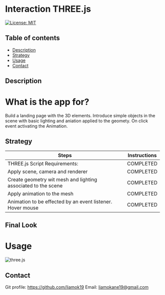# Interaction THREE.js

[![License: MIT](https://img.shields.io/apm/l/vim-mode?color=orange&style=for-the-badge.svg)](https://opensource.org/licenses/MIT)

## Table of contents
- [Description](#description)
- [Strategy](#strategy)
- [Usage](#usage)
- [Contact](#contact)

## Description
# What is the app for?
 Build a landing page with the 3D elements. Introduce simple objects in the scene with basic lighting and aniation applied to the geomety. On click event activating the Animation.

## Strategy 
| Steps | Instructions | 
| ------------- |:-------------:| 
| THREE.js Script Requirements:  | COMPLETED |
| Apply scene, camera and renderer | COMPLETED | 
| Create geometry wit mesh and lighting associated to the scene| COMPLETED | 
| Apply animation to the mesh | COMPLETED | 
| Animation to be effected by an event listener. Hover mouse | COMPLETED | 
 

## Final Look
# Usage
<img src='./assets/images/threejs.gif' alt="three.js" >



## Contact
Git profile: https://github.com/liamok19
Email: liamokane19@gmail.com
